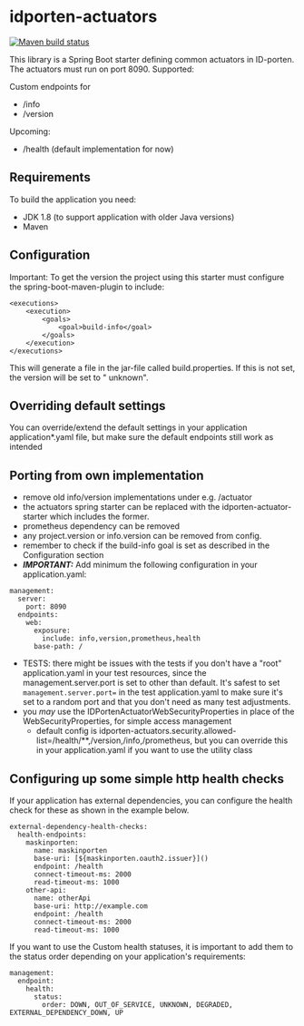 # idporten-actuators

[![Maven build status](https://github.com/felleslosninger/idporten-actuator-starter/actions/workflows/call-maventests.yml/badge.svg)](https://github.com/felleslosninger/idporten-actuator-starter/actions/workflows/call-maventests.yml)

This library is a Spring Boot starter defining common actuators in ID-porten. The actuators must run on port 8090.
Supported:

Custom endpoints for
* /info
* /version

Upcoming:

* /health (default implementation for now)

## Requirements

To build the application you need:

* JDK 1.8 (to support application with older Java versions)
* Maven

## Configuration

Important: To get the version the project using this starter must configure the spring-boot-maven-plugin to include:

```
<executions>
    <execution>
        <goals>
            <goal>build-info</goal>
        </goals>
    </execution>
</executions>
```

This will generate a file in the jar-file called build.properties. If this is not set, the version will be set to "
unknown".

## Overriding default settings

You can override/extend the default settings in your application application*.yaml file, but make sure the default
endpoints still work as intended

## Porting from own implementation

- remove old info/version implementations under e.g. /actuator
- the actuators spring starter can be replaced with the idporten-actuator-starter which includes the former.
- prometheus dependency can be removed
- any project.version or info.version can be removed from config.
- remember to check if the build-info goal is set as described in the Configuration section
- ***IMPORTANT:*** Add minimum the following configuration in your application.yaml:
```
management:
  server:
    port: 8090
  endpoints:
    web:
      exposure:
        include: info,version,prometheus,health
      base-path: /
```

- TESTS: there might be issues with the tests if you don't have a "root" application.yaml in your test resources, since
  the management.server.port is set to other than default. It's safest to set ```management.server.port=``` in the test
  application.yaml to make sure it's set to a random port and that you don't need as many test adjustments.
- you _may_ use the IDPortenActuatorWebSecurityProperties in place of the WebSecurityProperties, for simple access
  management
    - default config is idporten-actuators.security.allowed-list=/health/**,/version,/info,/prometheus, but you can
      override this in your application.yaml if you want to use the utility class

## Configuring up some simple http health checks

If your application has external dependencies, you can configure the health check for these as shown in the example
below.

```
external-dependency-health-checks:
  health-endpoints:
    maskinporten:
      name: maskinporten
      base-uri: [${maskinporten.oauth2.issuer}]()
      endpoint: /health
      connect-timeout-ms: 2000
      read-timeout-ms: 1000
    other-api:
      name: otherApi
      base-uri: http://example.com
      endpoint: /health
      connect-timeout-ms: 2000
      read-timeout-ms: 1000
```

If you want to use the Custom health statuses, it is important to add them to the status order depending on your
application's requirements:

```
management:
  endpoint:
    health:
      status:
        order: DOWN, OUT_OF_SERVICE, UNKNOWN, DEGRADED, EXTERNAL_DEPENDENCY_DOWN, UP
```